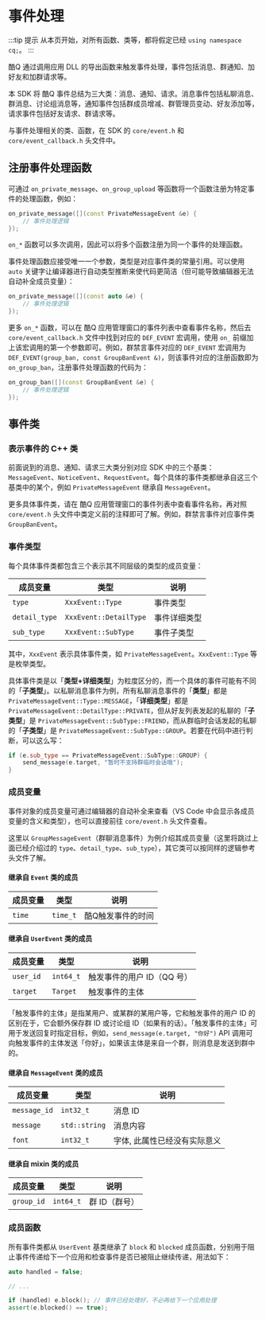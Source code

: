 # 事件处理

:::tip 提示
从本页开始，对所有函数、类等，都将假定已经 `using namespace cq;`。
:::

酷Q 通过调用应用 DLL 的导出函数来触发事件处理，事件包括消息、群通知、加好友和加群请求等。

本 SDK 将 酷Q 事件总结为三大类：消息、通知、请求。消息事件包括私聊消息、群消息、讨论组消息等，通知事件包括群成员增减、群管理员变动、好友添加等，请求事件包括好友请求、群请求等。

与事件处理相关的类、函数，在 SDK 的 `core/event.h` 和 `core/event_callback.h` 头文件中。

## 注册事件处理函数

可通过 `on_private_message`、`on_group_upload` 等函数将一个函数注册为特定事件的处理函数，例如：

```cpp
on_private_message([](const PrivateMessageEvent &e) {
    // 事件处理逻辑
});
```

`on_*` 函数可以多次调用，因此可以将多个函数注册为同一个事件的处理函数。

事件处理函数应接受唯一一个参数，类型是对应事件类的常量引用。可以使用 `auto` 关键字让编译器进行自动类型推断来使代码更简洁（但可能导致编辑器无法自动补全成员变量）：

```cpp
on_private_message([](const auto &e) {
    // 事件处理逻辑
});
```

更多 `on_*` 函数，可以在 酷Q 应用管理窗口的事件列表中查看事件名称，然后去 `core/event_callback.h` 文件中找到对应的 `DEF_EVENT` 宏调用，使用 `on_` 前缀加上该宏调用的第一个参数即可。例如，群禁言事件对应的 `DEF_EVENT` 宏调用为 `DEF_EVENT(group_ban, const GroupBanEvent &)`，则该事件对应的注册函数即为 `on_group_ban`，注册事件处理函数的代码为：

```cpp
on_group_ban([](const GroupBanEvent &e) {
    // 事件处理逻辑
});
```

## 事件类

### 表示事件的 C++ 类

前面说到的消息、通知、请求三大类分别对应 SDK 中的三个基类：`MessageEvent`、`NoticeEvent`、`RequestEvent`。每个具体的事件类都继承自这三个基类中的某个，例如 `PrivateMessageEvent` 继承自 `MessageEvent`。

更多具体事件类，请在 酷Q 应用管理窗口的事件列表中查看事件名称，再对照 `core/event.h` 头文件中类定义前的注释即可了解。例如，群禁言事件对应事件类 `GroupBanEvent`。

### 事件类型

每个具体事件类都包含三个表示其不同层级的类型的成员变量：

| 成员变量 | 类型 | 说明 |
| --- | --- | --- |
| `type` | `XxxEvent::Type` | 事件类型 |
| `detail_type` | `XxxEvent::DetailType` | 事件详细类型 |
| `sub_type` | `XxxEvent::SubType` | 事件子类型 |

其中，`XxxEvent` 表示具体事件类，如 `PrivateMessageEvent`。`XxxEvent::Type` 等是枚举类型。

具体事件类是以「**类型+详细类型**」为粒度区分的，而一个具体的事件可能有不同的「**子类型**」。以私聊消息事件为例，所有私聊消息事件的「**类型**」都是 `PrivateMessageEvent::Type::MESSAGE`，「**详细类型**」都是 `PrivateMessageEvent::DetailType::PRIVATE`，但从好友列表发起的私聊的「**子类型**」是 `PrivateMessageEvent::SubType::FRIEND`，而从群临时会话发起的私聊的「**子类型**」是 `PrivateMessageEvent::SubType::GROUP`。若要在代码中进行判断，可以这么写：

```cpp
if (e.sub_type == PrivateMessageEvent::SubType::GROUP) {
    send_message(e.target, "暂时不支持群临时会话哦");
}
```

### 成员变量

事件对象的成员变量可通过编辑器的自动补全来查看（VS Code 中会显示各成员变量的含义和类型），也可以直接前往 `core/event.h` 头文件查看。

这里以 `GroupMessageEvent`（群聊消息事件）为例介绍其成员变量（这里将跳过上面已经介绍过的 `type`、`detail_type`、`sub_type`），其它类可以按同样的逻辑参考头文件了解。

#### 继承自 `Event` 类的成员

| 成员变量 | 类型 | 说明 |
| --- | --- | --- |
| `time` | `time_t` | 酷Q触发事件的时间 |

#### 继承自 `UserEvent` 类的成员

| 成员变量 | 类型 | 说明 |
| --- | --- | --- |
| `user_id` | `int64_t` | 触发事件的用户 ID（QQ 号） |
| `target` | `Target` | 触发事件的主体 |

「触发事件的主体」是指某用户、或某群的某用户等，它和触发事件的用户 ID 的区别在于，它会额外保存群 ID 或讨论组 ID（如果有的话）。「触发事件的主体」可用于发送回复时指定目标，例如，`send_message(e.target, "你好")` API 调用可向触发事件的主体发送「你好」，如果该主体是来自一个群，则消息是发送到群中的。

#### 继承自 `MessageEvent` 类的成员

| 成员变量 | 类型 | 说明 |
| --- | --- | --- |
| `message_id` | `int32_t` | 消息 ID |
| `message` | `std::string` | 消息内容 |
| `font` | `int32_t` | 字体, 此属性已经没有实际意义 |

#### 继承自 mixin 类的成员

| 成员变量 | 类型 | 说明 |
| --- | --- | --- |
| `group_id` | `int64_t` | 群 ID（群号） |

### 成员函数

所有事件类都从 `UserEvent` 基类继承了 `block` 和 `blocked` 成员函数，分别用于阻止事件传递给下一个应用和检查事件是否已被阻止继续传递，用法如下：

```cpp
auto handled = false;

// ...

if (handled) e.block(); // 事件已经处理好，不必再给下一个应用处理
assert(e.blocked() == true);
```
